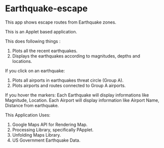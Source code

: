 # Earthquake-escape
This app shows escape routes from Earthquake zones.

This is an Applet based application.

This does following things :
1) Plots all the recent earthquakes. 
2) Displays the earthquakes according to magnitudes, depths and locations.

If you click on an earthquake:
1) Plots all airports in earthquakes threat circle (Group A).
2) Plots airports and routes connected to Group A airports.

If you hover the markers:
Each Earthquake will display informations like Magnitude, Location.
Each Airport will display information like Airport Name, Distance from earthquake.

This Application Uses:
1) Google Maps API for Rendering Map.
2) Processing Library, specifically PApplet.
3) Unfolding Maps Library.
4) US Government Earthquake Data.
